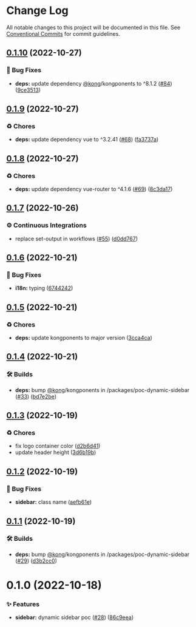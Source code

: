 # Change Log

All notable changes to this project will be documented in this file.
See [Conventional Commits](https://conventionalcommits.org) for commit guidelines.

## [0.1.10](https://github.com/Kong/kong-ui-shared-components/compare/@kong-ui/poc-dynamic-sidebar@0.1.9...@kong-ui/poc-dynamic-sidebar@0.1.10) (2022-10-27)


### 🐛 Bug Fixes

* **deps:** update dependency [@kong](https://github.com/kong)/kongponents to ^8.1.2 ([#84](https://github.com/Kong/kong-ui-shared-components/issues/84)) ([9ce3513](https://github.com/Kong/kong-ui-shared-components/commit/9ce3513fa5519498f7235a162bc1af77eff16eda))





## [0.1.9](https://github.com/Kong/kong-ui-shared-components/compare/@kong-ui/poc-dynamic-sidebar@0.1.8...@kong-ui/poc-dynamic-sidebar@0.1.9) (2022-10-27)


### ♻️ Chores

* **deps:** update dependency vue to ^3.2.41 ([#68](https://github.com/Kong/kong-ui-shared-components/issues/68)) ([fa3737a](https://github.com/Kong/kong-ui-shared-components/commit/fa3737a484742ea8bbf96f5df566b8a728c54647))





## [0.1.8](https://github.com/Kong/kong-ui-shared-components/compare/@kong-ui/poc-dynamic-sidebar@0.1.7...@kong-ui/poc-dynamic-sidebar@0.1.8) (2022-10-27)


### ♻️ Chores

* **deps:** update dependency vue-router to ^4.1.6 ([#69](https://github.com/Kong/kong-ui-shared-components/issues/69)) ([8c3da17](https://github.com/Kong/kong-ui-shared-components/commit/8c3da17ce5cb03b8a60f788cfe98b342c28a92ba))





## [0.1.7](https://github.com/Kong/kong-ui-shared-components/compare/@kong-ui/poc-dynamic-sidebar@0.1.6...@kong-ui/poc-dynamic-sidebar@0.1.7) (2022-10-26)


### ⚙️ Continuous Integrations

* replace set-output in workflows ([#55](https://github.com/Kong/kong-ui-shared-components/issues/55)) ([d0dd767](https://github.com/Kong/kong-ui-shared-components/commit/d0dd767c514ace11efd939a09de99e226568a6e8))





## [0.1.6](https://github.com/Kong/kong-ui-shared-components/compare/@kong-ui/poc-dynamic-sidebar@0.1.5...@kong-ui/poc-dynamic-sidebar@0.1.6) (2022-10-21)


### 🐛 Bug Fixes

* **i18n:** typing ([6744242](https://github.com/Kong/kong-ui-shared-components/commit/6744242af747c7044689e57466c7b3578a510656))





## [0.1.5](https://github.com/Kong/kong-ui-shared-components/compare/@kong-ui/poc-dynamic-sidebar@0.1.4...@kong-ui/poc-dynamic-sidebar@0.1.5) (2022-10-21)


### ♻️ Chores

* **deps:** update kongponents to major version ([3cca4ca](https://github.com/Kong/kong-ui-shared-components/commit/3cca4ca756bed2f7d803655884ada2d703543842))





## [0.1.4](https://github.com/Kong/kong-ui-shared-components/compare/@kong-ui/poc-dynamic-sidebar@0.1.3...@kong-ui/poc-dynamic-sidebar@0.1.4) (2022-10-21)


### 🛠 Builds

* **deps:** bump [@kong](https://github.com/kong)/kongponents in /packages/poc-dynamic-sidebar ([#33](https://github.com/Kong/kong-ui-shared-components/issues/33)) ([bd7e2be](https://github.com/Kong/kong-ui-shared-components/commit/bd7e2bede8a9d3e8551a805f1cecebaf979caf4c))





## [0.1.3](https://github.com/Kong/kong-ui-shared-components/compare/@kong-ui/poc-dynamic-sidebar@0.1.2...@kong-ui/poc-dynamic-sidebar@0.1.3) (2022-10-19)


### ♻️ Chores

* fix logo container color ([d2b6d41](https://github.com/Kong/kong-ui-shared-components/commit/d2b6d4158dc29d344762c4007264c138172780bc))
* update header height ([3d6b19b](https://github.com/Kong/kong-ui-shared-components/commit/3d6b19b52fba29dfd2666e7930f9721b51b8ce5d))





## [0.1.2](https://github.com/Kong/kong-ui-shared-components/compare/@kong-ui/poc-dynamic-sidebar@0.1.1...@kong-ui/poc-dynamic-sidebar@0.1.2) (2022-10-19)


### 🐛 Bug Fixes

* **sidebar:** class name ([aefb61e](https://github.com/Kong/kong-ui-shared-components/commit/aefb61ea085e71ecf2c650fcd05b07446807a1c8))





## [0.1.1](https://github.com/Kong/kong-ui-shared-components/compare/@kong-ui/poc-dynamic-sidebar@0.1.0...@kong-ui/poc-dynamic-sidebar@0.1.1) (2022-10-19)


### 🛠 Builds

* **deps:** bump [@kong](https://github.com/kong)/kongponents in /packages/poc-dynamic-sidebar ([#29](https://github.com/Kong/kong-ui-shared-components/issues/29)) ([d3b2cc0](https://github.com/Kong/kong-ui-shared-components/commit/d3b2cc08ac472b6fbfb524c6004b039538421b71))





# 0.1.0 (2022-10-18)


### ✨ Features

* **sidebar:** dynamic sidebar poc ([#28](https://github.com/Kong/kong-ui-shared-components/issues/28)) ([86c9eea](https://github.com/Kong/kong-ui-shared-components/commit/86c9eea52cf7820fb6a40fc00ed86d32ee32dbaf))

